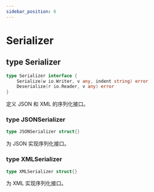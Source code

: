 ```yaml
---
sidebar_position: 6
---
```


# Serializer


## type Serializer

```go
type Serializer interface {
	Serialize(w io.Writer, v any, indent string) error
	Deserialize(r io.Reader, v any) error
}
```

定义 JSON 和 XML 的序列化接口。


### type JSONSerializer

```go
type JSONSerializer struct{}
```

为 JSON 实现序列化接口。


### type XMLSerializer

```go
type XMLSerializer struct{}
```

为 XML 实现序列化接口。